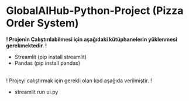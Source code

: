 # GlobalAIHub-Python-Project (Pizza Order System)

<b>! Projenin Çalıştırılabilmesi için aşağıdaki kütüphanelerin yüklenmesi gerekmektedir. ! </br></b>
* Streamlit (pip install streamlit)
* Pandas (pip install pandas)

<br> ! Projeyi calıştırmak için gerekli olan kod aşağıda verilmiştir. ! </br>
* streamlit run ui.py
